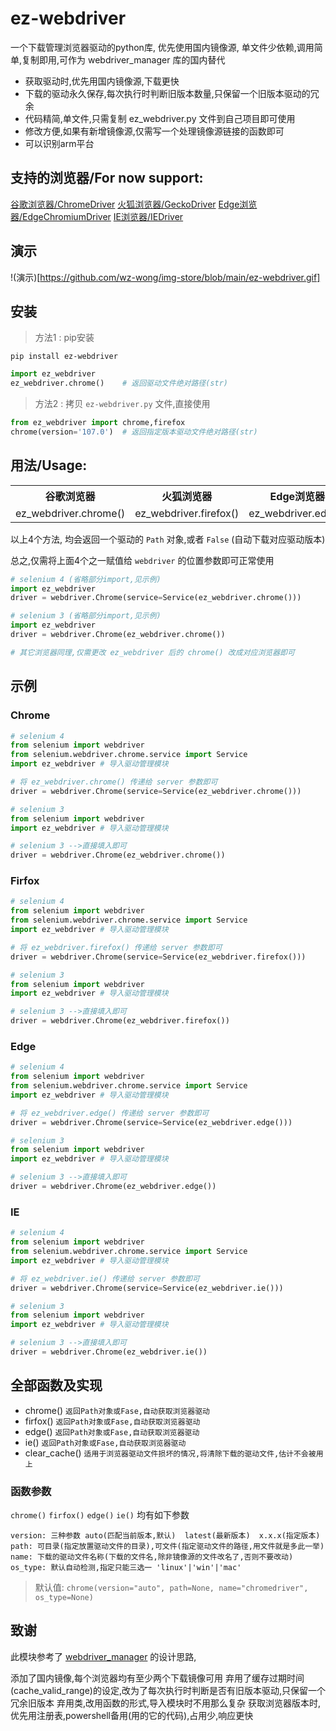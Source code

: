 



# ez-webdriver
一个下载管理浏览器驱动的python库, 优先使用国内镜像源, 单文件少依赖,调用简单,复制即用,可作为 webdriver_manager 库的国内替代
- 获取驱动时,优先用国内镜像源,下载更快
- 下载的驱动永久保存,每次执行时判断旧版本数量,只保留一个旧版本驱动的冗余
- 代码精简,单文件,只需复制 ez_webdriver.py 文件到自己项目即可使用
- 修改方便,如果有新增镜像源,仅需写一个处理镜像源链接的函数即可
- 可以识别arm平台


## 支持的浏览器/For now support:

[谷歌浏览器/ChromeDriver](#chrome) 
[火狐浏览器/GeckoDriver](#use-with-firefox)
[Edge浏览器/EdgeChromiumDriver](#use-with-edge) 
[IE浏览器/IEDriver](#use-with-ie)

## 演示
!(演示)[https://github.com/wz-wong/img-store/blob/main/ez-webdriver.gif]

## 安装
> 方法1 : pip安装

`pip install ez-webdriver`
```python
import ez_webdriver 
ez_webdriver.chrome()    # 返回驱动文件绝对路径(str)
```
> 方法2 : 拷贝 `ez-webdriver.py` 文件,直接使用
```python
from ez_webdriver import chrome,firefox
chrome(version='107.0')  # 返回指定版本驱动文件绝对路径(str)
```

## 用法/Usage:
<div>
    <table border="0">
	  <tr>
	    <th>谷歌浏览器</th>
	    <th>火狐浏览器</th>
      <th>Edge浏览器</th>
      <th>IE浏览器</th>
	  </tr>
	  <tr>
	    <td>ez_webdriver.chrome()</td>
	    <td>ez_webdriver.firefox()</td>
      <td>ez_webdriver.edge()</td>
      <td>ez_webdriver.ie()</td>
	  </tr>
    </table>
</div>


以上4个方法, 均会返回一个驱动的 `Path` 对象,或者 `False` (自动下载对应驱动版本)

总之,仅需将上面4个之一赋值给 `webdriver` 的位置参数即可正常使用

```python
# selenium 4 (省略部分import,见示例)
import ez_webdriver
driver = webdriver.Chrome(service=Service(ez_webdriver.chrome()))

# selenium 3 (省略部分import,见示例)
import ez_webdriver
driver = webdriver.Chrome(ez_webdriver.chrome())

# 其它浏览器同理,仅需更改 ez_webdriver 后的 chrome() 改成对应浏览器即可
```

## 示例
### Chrome
```python
# selenium 4
from selenium import webdriver
from selenium.webdriver.chrome.service import Service
import ez_webdriver # 导入驱动管理模块

# 将 ez_webdriver.chrome() 传递给 server 参数即可
driver = webdriver.Chrome(service=Service(ez_webdriver.chrome()))
```

```python 
# selenium 3
from selenium import webdriver
import ez_webdriver # 导入驱动管理模块

# selenium 3 -->直接填入即可
driver = webdriver.Chrome(ez_webdriver.chrome())
```

### Firfox
```python
# selenium 4
from selenium import webdriver
from selenium.webdriver.chrome.service import Service
import ez_webdriver # 导入驱动管理模块

# 将 ez_webdriver.firefox() 传递给 server 参数即可
driver = webdriver.Chrome(service=Service(ez_webdriver.firefox()))
```

```python 
# selenium 3
from selenium import webdriver
import ez_webdriver # 导入驱动管理模块

# selenium 3 -->直接填入即可
driver = webdriver.Chrome(ez_webdriver.firefox())
```

### Edge
```python
# selenium 4
from selenium import webdriver
from selenium.webdriver.chrome.service import Service
import ez_webdriver # 导入驱动管理模块

# 将 ez_webdriver.edge() 传递给 server 参数即可
driver = webdriver.Chrome(service=Service(ez_webdriver.edge()))
```

```python 
# selenium 3
from selenium import webdriver
import ez_webdriver # 导入驱动管理模块

# selenium 3 -->直接填入即可
driver = webdriver.Chrome(ez_webdriver.edge())
```

### IE
```python
# selenium 4
from selenium import webdriver
from selenium.webdriver.chrome.service import Service
import ez_webdriver # 导入驱动管理模块

# 将 ez_webdriver.ie() 传递给 server 参数即可
driver = webdriver.Chrome(service=Service(ez_webdriver.ie()))
```

```python 
# selenium 3
from selenium import webdriver
import ez_webdriver # 导入驱动管理模块

# selenium 3 -->直接填入即可
driver = webdriver.Chrome(ez_webdriver.ie())
```

## 全部函数及实现
- chrome()    `返回Path对象或Fase,自动获取浏览器驱动`
- firfox()    `返回Path对象或Fase,自动获取浏览器驱动`
- edge()    `返回Path对象或Fase,自动获取浏览器驱动`
- ie()    `返回Path对象或Fase,自动获取浏览器驱动`
- clear_cache()    `适用于浏览器驱动文件损坏的情况,将清除下载的驱动文件,估计不会被用上`

### 函数参数
`chrome()` `firfox()` `edge()` `ie()`  均有如下参数
	
	version: 三种参数 auto(匹配当前版本,默认)  latest(最新版本)  x.x.x(指定版本)
	path: 可目录(指定放置驱动文件的目录),可文件(指定驱动文件的路径,用文件就是多此一举)
	name: 下载的驱动文件名称(下载的文件名,除非镜像源的文件改名了,否则不要改动)
	os_type: 默认自动检测,指定只能三选一 'linux'|'win'|'mac'

> 默认值: `chrome(version="auto", path=None, name="chromedriver", os_type=None) `


## 致谢
此模块参考了 [webdriver_manager](https://github.com/SergeyPirogov/webdriver_manager) 的设计思路,

添加了国内镜像,每个浏览器均有至少两个下载镜像可用
弃用了缓存过期时间(cache_valid_range)的设定,改为了每次执行时判断是否有旧版本驱动,只保留一个冗余旧版本
弃用类,改用函数的形式,导入模块时不用那么复杂
获取浏览器版本时,优先用注册表,powershell备用(用的它的代码),占用少,响应更快








